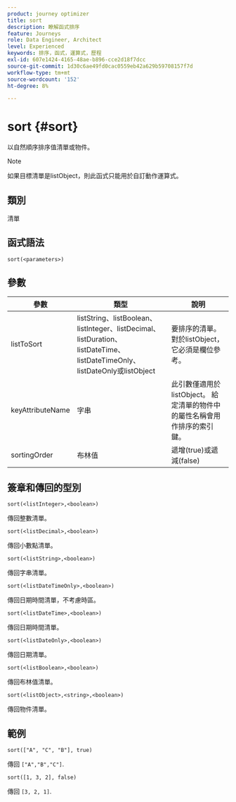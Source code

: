 ```yaml
---
product: journey optimizer
title: sort
description: 瞭解函式排序
feature: Journeys
role: Data Engineer, Architect
level: Experienced
keywords: 排序，函式，運算式，歷程
exl-id: 607e1424-4165-48ae-b896-cce2d18f7dcc
source-git-commit: 1d30c6ae49fd0cac0559eb42a629b59708157f7d
workflow-type: tm+mt
source-wordcount: '152'
ht-degree: 8%

---
```


# sort {#sort}

以自然順序排序值清單或物件。

>[!NOTE]
>
>如果目標清單是listObject，則此函式只能用於自訂動作運算式。

## 類別

清單

## 函式語法

`sort(<parameters>)`

## 參數

| 參數 | 類型 | 說明 |
|-----------|------------------|------------------|
| listToSort | listString、listBoolean、listInteger、listDecimal、listDuration、listDateTime、listDateTimeOnly、listDateOnly或listObject | 要排序的清單。 對於listObject，它必須是欄位參考。 |
| keyAttributeName | 字串 | 此引數僅適用於listObject。 給定清單的物件中的屬性名稱會用作排序的索引鍵。 |
| sortingOrder | 布林值 | 遞增(true)或遞減(false) |

## 簽章和傳回的型別

`sort(<listInteger>,<boolean>)`

傳回整數清單。

`sort(<listDecimal>,<boolean>)`

傳回小數點清單。

`sort(<listString>,<boolean>)`

傳回字串清單。

`sort(<listDateTimeOnly>,<boolean>)`

傳回日期時間清單，不考慮時區。

`sort(<listDateTime>,<boolean>)`

傳回日期時間清單。

`sort(<listDateOnly>,<boolean>)`

傳回日期清單。

`sort(<listBoolean>,<boolean>)`

傳回布林值清單。

`sort(<listObject>,<string>,<boolean>)`

傳回物件清單。

## 範例

`sort(["A", "C", "B"], true)`

傳回 `["A","B","C"]`.

`sort([1, 3, 2], false)`

傳回 `[3, 2, 1]`.

